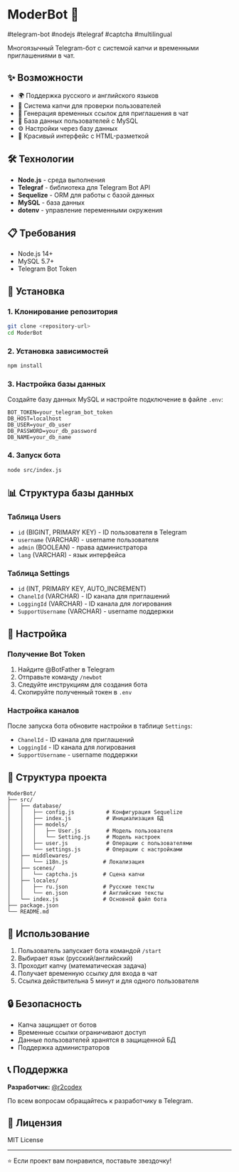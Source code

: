 # ModerBot 🤖
#telegram-bot #nodejs #telegraf #captcha #multilingual

Многоязычный Telegram-бот с системой капчи и временными приглашениями в чат.

## ✨ Возможности

- 🌍 Поддержка русского и английского языков
- 🔐 Система капчи для проверки пользователей
- 🔗 Генерация временных ссылок для приглашения в чат
- 👥 База данных пользователей с MySQL
- ⚙️ Настройки через базу данных
- 🎨 Красивый интерфейс с HTML-разметкой

## 🛠 Технологии

- **Node.js** - среда выполнения
- **Telegraf** - библиотека для Telegram Bot API
- **Sequelize** - ORM для работы с базой данных
- **MySQL** - база данных
- **dotenv** - управление переменными окружения

## 📋 Требования

- Node.js 14+
- MySQL 5.7+
- Telegram Bot Token

## 🚀 Установка

### 1. Клонирование репозитория
```bash
git clone <repository-url>
cd ModerBot
```

### 2. Установка зависимостей
```bash
npm install
```

### 3. Настройка базы данных
Создайте базу данных MySQL и настройте подключение в файле `.env`:

```env
BOT_TOKEN=your_telegram_bot_token
DB_HOST=localhost
DB_USER=your_db_user
DB_PASSWORD=your_db_password
DB_NAME=your_db_name
```

### 4. Запуск бота
```bash
node src/index.js
```

## 📊 Структура базы данных

### Таблица Users
- `id` (BIGINT, PRIMARY KEY) - ID пользователя в Telegram
- `username` (VARCHAR) - username пользователя
- `admin` (BOOLEAN) - права администратора
- `lang` (VARCHAR) - язык интерфейса

### Таблица Settings
- `id` (INT, PRIMARY KEY, AUTO_INCREMENT)
- `ChanelId` (VARCHAR) - ID канала для приглашений
- `LoggingId` (VARCHAR) - ID канала для логирования
- `SupportUsername` (VARCHAR) - username поддержки

## 🔧 Настройка

### Получение Bot Token
1. Найдите @BotFather в Telegram
2. Отправьте команду `/newbot`
3. Следуйте инструкциям для создания бота
4. Скопируйте полученный токен в `.env`

### Настройка каналов
После запуска бота обновите настройки в таблице `Settings`:
- `ChanelId` - ID канала для приглашений
- `LoggingId` - ID канала для логирования
- `SupportUsername` - username поддержки

## 📁 Структура проекта

```
ModerBot/
├── src/
│   ├── database/
│   │   ├── config.js          # Конфигурация Sequelize
│   │   ├── index.js           # Инициализация БД
│   │   ├── models/
│   │   │   ├── User.js        # Модель пользователя
│   │   │   └── Setting.js     # Модель настроек
│   │   ├── user.js            # Операции с пользователями
│   │   └── settings.js        # Операции с настройками
│   ├── middlewares/
│   │   └── i18n.js           # Локализация
│   ├── scenes/
│   │   └── captcha.js        # Сцена капчи
│   ├── locales/
│   │   ├── ru.json           # Русские тексты
│   │   └── en.json           # Английские тексты
│   └── index.js              # Основной файл бота
├── package.json
└── README.md
```

## 🎯 Использование

1. Пользователь запускает бота командой `/start`
2. Выбирает язык (русский/английский)
3. Проходит капчу (математическая задача)
4. Получает временную ссылку для входа в чат
5. Ссылка действительна 5 минут и для одного пользователя

## 🔒 Безопасность

- Капча защищает от ботов
- Временные ссылки ограничивают доступ
- Данные пользователей хранятся в защищенной БД
- Поддержка администраторов

## 📞 Поддержка

**Разработчик:** [@r2codex](https://t.me/r2codex)

По всем вопросам обращайтесь к разработчику в Telegram.

## 📄 Лицензия

MIT License

---

⭐ Если проект вам понравился, поставьте звездочку! 
